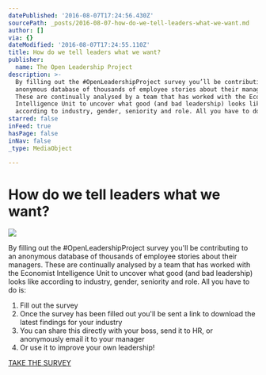 ```yaml
---
datePublished: '2016-08-07T17:24:56.430Z'
sourcePath: _posts/2016-08-07-how-do-we-tell-leaders-what-we-want.md
author: []
via: {}
dateModified: '2016-08-07T17:24:55.110Z'
title: How do we tell leaders what we want?
publisher:
  name: The Open Leadership Project
description: >-
  By filling out the #OpenLeadershipProject survey you’ll be contributing to an
  anonymous database of thousands of employee stories about their managers.
  These are continually analysed by a team that has worked with the Economist
  Intelligence Unit to uncover what good (and bad leadership) looks like
  according to industry, gender, seniority and role. All you have to do is:
starred: false
inFeed: true
hasPage: false
inNav: false
_type: MediaObject

---
```

# How do we tell leaders what we want?
![](https://the-grid-user-content.s3-us-west-2.amazonaws.com/b8518162-bb2b-4d25-a245-22ad50d09d9a.jpg)

By filling out the \#OpenLeadershipProject survey you'll be contributing to an anonymous database of thousands of employee stories about their managers. These are continually analysed by a team that has worked with the Economist Intelligence Unit to uncover what good (and bad leadership) looks like according to industry, gender, seniority and role. All you have to do is:

1. Fill out the survey
2. Once the survey has been filled out you'll be sent a link to download the latest findings for your industry
3. You can share this directly with your boss, send it to HR, or anonymously email it to your manager
4. Or use it to improve your own leadership!

[TAKE THE SURVEY][0]

[0]: http://www.surveygizmo.com/s3/2940737/The-Open-Leadership-Project "Tell your story"
